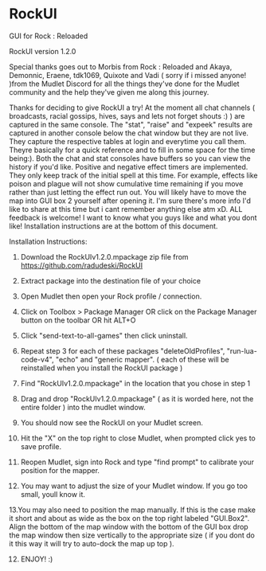 # RockUI
GUI for Rock : Reloaded

RockUI version 1.2.0

Special thanks goes out to Morbis from Rock : Reloaded and Akaya, Demonnic, Eraene, tdk1069, Quixote and
Vadi ( sorry if i missed anyone! )from the Mudlet Discord for all the things they've done for the Mudlet 
community and the help they've given me along this journey.

Thanks for deciding to give RockUI a try! At the moment all chat channels ( broadcasts, racial gossips,
hives, says and lets not forget shouts :) ) are captured in the same console. The "stat", "raise" and 
"expeek" results are captured in another console below the chat window but they are not live. They capture
the respective tables at login and everytime you call them. Theyre basically for a quick reference and to
fill in some space for the time being:). Both the chat and stat consoles have buffers so you can view the 
history if you'd like. Positive and negative effect timers are implemented. They only keep track of the 
initial spell at this time. For example, effects like poison and plague will not show cumulative time 
remaining if you move rather than just letting the effect run out. You will likely have to move the map
into GUI box 2 yourself after opening it. I'm sure there's more info I'd like to share at this time but 
i cant remember anything else atm xD. ALL feedback is welcome! I want to know what you guys like and what 
you dont like! Installation instructions are at the bottom of this document.

Installation Instructions:

1. Download the RockUIv1.2.0.mpackage zip file from https://github.com/radudeski/RockUI

2. Extract package into the destination file of your choice

3. Open Mudlet then open your Rock profile / connection.

4. Click on Toolbox > Package Manager OR click on the Package Manager button on the toolbar OR hit ALT+O

5. Click "send-text-to-all-games" then click uninstall. 

6. Repeat step 3 for each of these packages "deleteOldProfiles", "run-lua-code-v4", "echo" and "generic 
mapper". ( each of these will be reinstalled when you install the RockUI package )

7. Find "RockUIv1.2.0.mpackage" in the location that you chose in step 1

8. Drag and drop "RockUIv1.2.0.mpackage" ( as it is worded here, not the entire folder ) into the mudlet
window.

9. You should now see the RockUI on your Mudlet screen.

10. Hit the "X" on the top right to close Mudlet, when prompted click yes to save profile.

11. Reopen Mudlet, sign into Rock and type "find prompt" to calibrate your position for the mapper.

12. You may want to adjust the size of your Mudlet window. If you go too small, youll know it.

13.You may also need to position the map manually. If this is the case make it short and about as wide as the 
box on the top right labeled "GUI.Box2". Align the bottom of the map window with the bottom of the GUI box
drop the map window then size vertically to the appropriate size ( if you dont do it this way it will try 
to auto-dock the map up top ).

12. ENJOY! :)
